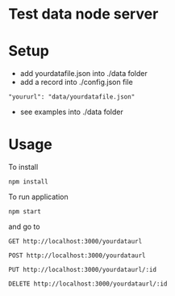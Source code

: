 # Test data node server

# Setup

* add yourdatafile.json into ./data folder
* add a record into ./config.json file 
```
"yoururl": "data/yourdatafile.json"
```
* see examples into ./data folder

# Usage

To install

```
npm install
```

To run application

```
npm start
```

and go to

```
GET http://localhost:3000/yourdataurl

POST http://localhost:3000/yourdataurl

PUT http://localhost:3000/yourdataurl/:id

DELETE http://localhost:3000/yourdataurl/:id
```